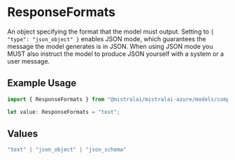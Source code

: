 # ResponseFormats

An object specifying the format that the model must output. Setting to `{ "type": "json_object" }` enables JSON mode, which guarantees the message the model generates is in JSON. When using JSON mode you MUST also instruct the model to produce JSON yourself with a system or a user message.

## Example Usage

```typescript
import { ResponseFormats } from "@mistralai/mistralai-azure/models/components";

let value: ResponseFormats = "text";
```

## Values

```typescript
"text" | "json_object" | "json_schema"
```